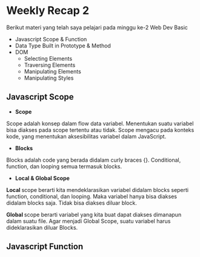 <h1> Weekly Recap 2 </h1>

Berikut materi yang telah saya pelajari pada minggu ke-2 Web Dev Basic

- Javascript Scope & Function
- Data Type Built in Prototype & Method
- DOM
  - Selecting Elements
  - Traversing Elements
  - Manipulating Elements
  - Manipulating Styles


## Javascript Scope

- <b> Scope </b>

Scope adalah konsep dalam flow data variabel.  Menentukan suatu variabel bisa diakses pada scope tertentu atau tidak.
Scope mengacu pada konteks kode, yang menentukan aksesibilitas variabel dalam JavaScript.

- <b> Blocks </b>

Blocks adalah code yang berada didalam curly braces {}.
Conditional, function, dan  looping semua termasuk blocks.

- <b> Local & Global Scope </b>

<b> Local </b> scope berarti kita mendeklarasikan variabel didalam blocks seperti function, conditional, dan looping.
Maka variabel hanya bisa diakses didalam blocks saja. Tidak bisa diakses diluar block.

<b> Global </b> scope berarti variabel yang kita buat dapat diakses dimanapun dalam suatu file.
Agar menjadi Global Scope, suatu variabel harus dideklarasikan diluar Blocks.

## Javascript Function
